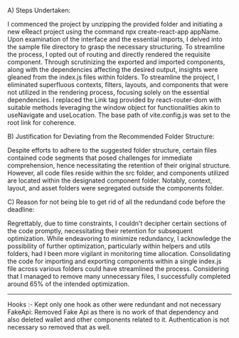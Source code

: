 A) Steps Undertaken:

I commenced the project by unzipping the provided folder and initiating a new eReact project using the command npx create-react-app appName.
Upon examination of the interface and the essential imports, I delved into the sample file directory to grasp the necessary structuring.
To streamline the process, I opted out of routing and directly rendered the requisite component.
Through scrutinizing the exported and imported components, along with the dependencies affecting the desired output, insights were gleaned from the index.js files within folders.
To streamline the project, I eliminated superfluous contexts, filters, layouts, and components that were not utilized in the rendering process, focusing solely on the essential dependencies.
I replaced the Link tag provided by react-router-dom with suitable methods leveraging the window object for functionalities akin to useNavigate and useLocation.
The base path of vite.config.js was set to the root link for coherence.


B) Justification for Deviating from the Recommended Folder Structure:

Despite efforts to adhere to the suggested folder structure, certain files contained code segments that posed challenges for immediate comprehension, hence necessitating the retention of their original structure.
However, all code files reside within the src folder, and components utilized are located within the designated component folder. Notably, context, layout, and asset folders were segregated outside the components folder.

C) Reason for not being ble to get rid of all the redundand code before the deadline:

Regrettably, due to time constraints, I couldn't decipher certain sections of the code promptly, necessitating their retention for subsequent optimization.
While endeavoring to minimize redundancy, I acknowledge the possibility of further optimization, particularly within helpers and utils folders, had I been more vigilant in monitoring time allocation.
Consolidating the code for importing and exporting components within a single index.js file across various folders could have streamlined the process. Considering that I managed to remove many unnecessary files, I successfully completed around 65% of the intended optimization.


****
Hooks :-  Kept only one hook as other were redundant and not necessary
FakeApi: Removed Fake Api as there is no work of that dependency and also deleted wallet and other components related to it.
Authentication is not necessary so removed that as well.

